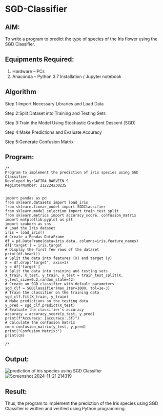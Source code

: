 # SGD-Classifier
## AIM:
To write a program to predict the type of species of the Iris flower using the SGD Classifier.

## Equipments Required:
1. Hardware – PCs
2. Anaconda – Python 3.7 Installation / Jupyter notebook

## Algorithm
Step 1:Import Necessary Libraries and Load Data

Step 2:Split Dataset into Training and Testing Sets

Step 3:Train the Model Using Stochastic Gradient Descent (SGD)

Step 4:Make Predictions and Evaluate Accuracy

Step 5:Generate Confusion Matrix

## Program:
```
/*
Program to implement the prediction of iris species using SGD Classifier.
Developed by:SAFIRA BARVEEN S 
RegisterNumber: 212224230235


import pandas as pd
from sklearn.datasets import load_iris
from sklearn.linear_model import SGDClassifier
from sklearn.model_selection import train_test_split
from sklearn.metrics import accuracy_score, confusion_matrix
import matplotlib.pyplot as plt
import seaborn as sns
# Load the Iris dataset
iris = load_iris()
# Create a Pandas DataFrame
df = pd.DataFrame(data=iris.data, columns=iris.feature_names)
df['target'] = iris.target
# Display the first few rows of the dataset
print(df.head())
# Split the data into features (X) and target (y)
X = df.drop('target', axis=1)
y = df['target']
# Split the data into training and testing sets
X_train, X_test, y_train, y_test = train_test_split(X, y,test_size=0.2,random_state=42)
# Create an SGD classifier with default parameters
sgd_clf = SGDClassifier(max_iter=1000, tol=1e-3)
# Train the classifier on the training data
sgd_clf.fit(X_train, y_train)
# Make predictions on the testing data
y_pred = sgd_clf.predict(X_test)
# Evaluate the classifier's accuracy
accuracy = accuracy_score(y_test, y_pred)
print(f"Accuracy: {accuracy:.3f}")
# Calculate the confusion matrix
cm = confusion_matrix(y_test, y_pred)
print("Confusion Matrix:")
print(cm)

/*
```
## Output:
![prediction of iris species using SGD Classifier](sam.png)
![Screenshot 2024-11-21 214319](https://github.com/user-attachments/assets/e9eb5f1b-cce9-4a4e-adb7-942e7fc0a996)


## Result:
Thus, the program to implement the prediction of the Iris species using SGD Classifier is written and verified using Python programming.
